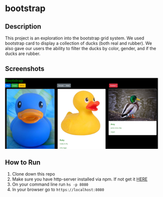 # bootstrap

## Description 
This project is an exploration into the bootstrap grid system. We used bootstrap card to display a collection of ducks (both real and rubber). We also gave our users the ability to filter the ducks by color, gender, and if the ducks are rubber.

## Screenshots
![Main Screen](./screenshots/Bootstrap-section1.png)

## How to Run
1. Clone down this repo
2. Make sure you have http-server installed via npm. If not get it
[HERE](https://www.npmjs.com/package/http-server)
3. On your command line run `hs -p 8080`
4. In your browser go to `https://localhost:8080`
